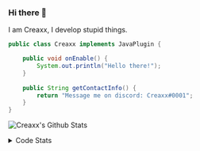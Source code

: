 ### Hi there 👋

I am Creaxx, I develop stupid things. 

```java
public class Creaxx implements JavaPlugin {

    public void onEnable() {
        System.out.println("Hello there!");
    }
    
    public String getContactInfo() {
        return "Message me on discord: Creaxx#0001";
    }
}
```

![Creaxx's Github Stats](https://github-readme-stats.vercel.app/api?username=CreaxxOG&show_icons=true&theme=dark&count_private=true)

<details>
  <summary>Code Stats</summary>

<!--START_SECTION:waka-->
![Code Time](http://img.shields.io/badge/Code%20Time-1%2C136%20hrs%2016%20mins-blue)

![Lines of code](https://img.shields.io/badge/From%20Hello%20World%20I%27ve%20Written-550.6%20thousand%20lines%20of%20code-blue)

**🐱 My GitHub Data** 

> 📦 66.3 kB Used in GitHub's Storage 
 > 
> 🏆 849 Contributions in the Year 2023
 > 
> 🚫 Not Opted to Hire
 > 
> 📜 4 Public Repositories 
 > 
> 🔑 2 Private Repositories 
 > 
**I'm an Early 🐤** 

```text
🌞 Morning                256 commits         ██░░░░░░░░░░░░░░░░░░░░░░░   07.15 % 
🌆 Daytime                1562 commits        ███████████░░░░░░░░░░░░░░   43.64 % 
🌃 Evening                1706 commits        ████████████░░░░░░░░░░░░░   47.67 % 
🌙 Night                  55 commits          ░░░░░░░░░░░░░░░░░░░░░░░░░   01.54 % 
```
📅 **I'm Most Productive on Saturday** 

```text
Monday                   419 commits         ███░░░░░░░░░░░░░░░░░░░░░░   11.71 % 
Tuesday                  467 commits         ███░░░░░░░░░░░░░░░░░░░░░░   13.05 % 
Wednesday                489 commits         ███░░░░░░░░░░░░░░░░░░░░░░   13.66 % 
Thursday                 584 commits         ████░░░░░░░░░░░░░░░░░░░░░   16.32 % 
Friday                   340 commits         ██░░░░░░░░░░░░░░░░░░░░░░░   09.50 % 
Saturday                 656 commits         █████░░░░░░░░░░░░░░░░░░░░   18.33 % 
Sunday                   624 commits         ████░░░░░░░░░░░░░░░░░░░░░   17.44 % 
```


📊 **This Week I Spent My Time On** 

```text
💬 Programming Languages: 
Java                     4 hrs 9 mins        ████████████████████████░   95.63 % 
XML                      7 mins              █░░░░░░░░░░░░░░░░░░░░░░░░   02.79 % 
Kotlin                   2 mins              ░░░░░░░░░░░░░░░░░░░░░░░░░   00.97 % 
YAML                     1 min               ░░░░░░░░░░░░░░░░░░░░░░░░░   00.49 % 
GitIgnore file           0 secs              ░░░░░░░░░░░░░░░░░░░░░░░░░   00.12 % 

🔥 Editors: 
IntelliJ                 4 hrs 21 mins       █████████████████████████   100.00 % 
```

**I Mostly Code in Java** 

```text
Java                     50 repos            ████████████████████░░░░░   81.97 % 
Kotlin                   8 repos             ███░░░░░░░░░░░░░░░░░░░░░░   13.11 % 
TypeScript               2 repos             █░░░░░░░░░░░░░░░░░░░░░░░░   03.28 % 
EJS                      1 repo              ░░░░░░░░░░░░░░░░░░░░░░░░░   01.64 % 
```




 Last Updated on 14/03/2023 01:22:06 UTC
<!--END_SECTION:waka-->
</details>
